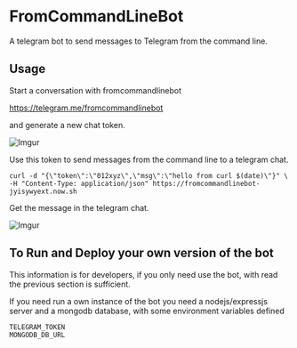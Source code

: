 # FromCommandLineBot

A telegram bot to send messages to Telegram from the command line.

## Usage

Start a conversation with fromcommandlinebot

https://telegram.me/fromcommandlinebot

and generate a new chat token.

![Imgur](http://i.imgur.com/fRTDMRq.png)

Use this token to send messages from the command line to a telegram chat.

    curl -d "{\"token\":\"012xyz\",\"msg\":\"hello from curl $(date)\"}" \
    -H "Content-Type: application/json" https://fromcommandlinebot-jyisywyext.now.sh

Get the message in the telegram chat.

![Imgur](http://i.imgur.com/uUf2WHn.png)

## To Run and Deploy your own version of the bot

This information is for developers, if you only need use the bot, with read the previous section is sufficient.

If you need run a own instance of the bot you need a nodejs/expressjs server and a mongodb database, with some environment variables defined

    TELEGRAM_TOKEN
    MONGODB_DB_URL

